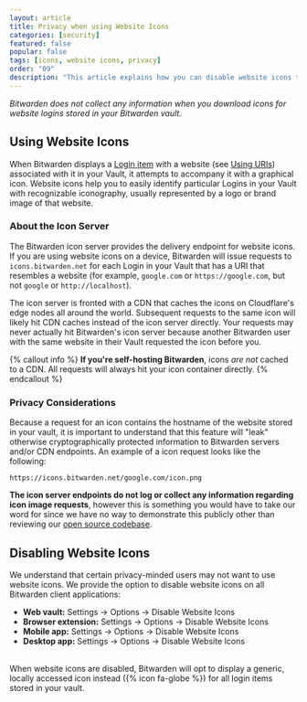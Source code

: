 ```yaml
---
layout: article
title: Privacy when using Website Icons
categories: [security]
featured: false
popular: false
tags: [icons, website icons, privacy]
order: "09"
description: "This article explains how you can disable website icons to enhance your privacy when using Bitwarden."
---
```


*Bitwarden does not collect any information when you download icons for website logins stored in your Bitwarden vault.*

## Using Website Icons

When Bitwarden displays a [Login item]({{site.baseurl}}/article/managing-items) with a website (see [Using URIs]({{site.baseurl}}/article/uri-match-detection)) associated with it in your Vault, it attempts to accompany it with a graphical icon. Website icons help you to easily identify particular Logins in your Vault with recognizable iconography, usually represented by a logo or brand image of that website.

### About the Icon Server

The Bitwarden icon server provides the delivery endpoint for website icons. If you are using website icons on a device, Bitwarden will issue requests to `icons.bitwarden.net` for each Login in your Vault that has a URI that resembles a website (for example, `google.com` or `https://google.com`, but not `google` or `http://localhost`).

The icon server is fronted with a CDN that caches the icons on Cloudflare's edge nodes all around the world. Subsequent requests to the same icon will likely hit CDN caches instead of the icon server directly. Your requests may never actually hit Bitwarden's icon server because another Bitwarden user with the same website in their Vault requested the icon before you.

{% callout info %}
**If you're self-hosting Bitwarden**, icons *are not* cached to a CDN. All requests will always hit your icon container directly.
{% endcallout %}

### Privacy Considerations

Because a request for an icon contains the hostname of the website stored in your vault, it is important to understand that this feature will "leak" otherwise cryptographically protected information to Bitwarden servers and/or CDN endpoints. An example of a icon request looks like the following:

`https://icons.bitwarden.net/google.com/icon.png`

**The icon server endpoints do not log or collect any information regarding icon image requests**, however this is something you would have to take our word for since we have no way to demonstrate this publicly other than reviewing our [open source codebase](https://github.com/bitwarden).

## Disabling Website Icons

We understand that certain privacy-minded users may not want to use website icons. We provide the option to disable website icons on all Bitwarden client applications:

- **Web vault:** Settings &rarr; Options &rarr; Disable Website Icons
- **Browser extension:** Settings &rarr; Options &rarr; Disable Website Icons
- **Mobile app:** Settings &rarr; Options &rarr; Disable Website Icons
- **Desktop app:** Settings &rarr; Options &rarr; Disable Website Icons

<br>
When website icons are disabled, Bitwarden will opt to display a generic, locally accessed icon instead ({% icon fa-globe %}) for all login items stored in your vault.
